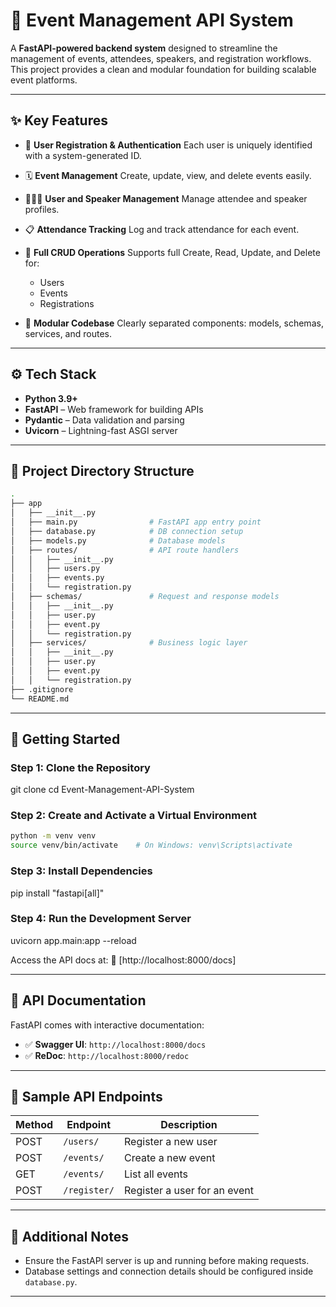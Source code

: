 
# 🎉 Event Management API System

A **FastAPI-powered backend system** designed to streamline the management of events, attendees, speakers, and registration workflows. This project provides a clean and modular foundation for building scalable event platforms.

---

## ✨ Key Features

* 🔐 **User Registration & Authentication**
  Each user is uniquely identified with a system-generated ID.

* 🗓️ **Event Management**
  Create, update, view, and delete events easily.

* 🧑‍🤝‍🧑 **User and Speaker Management**
  Manage attendee and speaker profiles.

* 📋 **Attendance Tracking**
  Log and track attendance for each event.

* 🔄 **Full CRUD Operations**
  Supports full Create, Read, Update, and Delete for:

  * Users
  * Events
  * Registrations

* 🧱 **Modular Codebase**
  Clearly separated components: models, schemas, services, and routes.

---

## ⚙️ Tech Stack

* **Python 3.9+**
* **FastAPI** – Web framework for building APIs
* **Pydantic** – Data validation and parsing
* **Uvicorn** – Lightning-fast ASGI server

---

## 📁 Project Directory Structure

```bash
.
├── app
│   ├── __init__.py
│   ├── main.py                # FastAPI app entry point
│   ├── database.py            # DB connection setup
│   ├── models.py              # Database models
│   ├── routes/                # API route handlers
│   │   ├── __init__.py
│   │   ├── users.py
│   │   ├── events.py
│   │   └── registration.py
│   ├── schemas/               # Request and response models
│   │   ├── __init__.py
│   │   ├── user.py
│   │   ├── event.py
│   │   └── registration.py
│   ├── services/              # Business logic layer
│   │   ├── __init__.py
│   │   ├── user.py
│   │   ├── event.py
│   │   └── registration.py
├── .gitignore
└── README.md
```

---

## 🚀 Getting Started

### Step 1: Clone the Repository


git clone 
cd Event-Management-API-System


### Step 2: Create and Activate a Virtual Environment

```bash
python -m venv venv
source venv/bin/activate    # On Windows: venv\Scripts\activate
```

### Step 3: Install Dependencies


pip install "fastapi[all]"


### Step 4: Run the Development Server


uvicorn app.main:app --reload


Access the API docs at:
📎 [http://localhost:8000/docs]

---

## 📖 API Documentation

FastAPI comes with interactive documentation:

* ✅ **Swagger UI**: `http://localhost:8000/docs`
* ✅ **ReDoc**: `http://localhost:8000/redoc`

---

## 🔌 Sample API Endpoints

| Method | Endpoint     | Description                  |
| ------ | ------------ | ---------------------------- |
| POST   | `/users/`    | Register a new user          |
| POST   | `/events/`   | Create a new event           |
| GET    | `/events/`   | List all events              |
| POST   | `/register/` | Register a user for an event |

---

## 📎 Additional Notes

* Ensure the FastAPI server is up and running before making requests.
* Database settings and connection details should be configured inside `database.py`.

---





